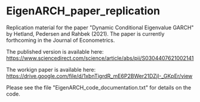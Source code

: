 # EigenARCH_paper_replication
Replication material for the paper "Dynamic Conditional Eigenvalue GARCH" by Hetland, Pedersen and Rahbek (2021). The paper is currently forthcoming in the Journal of Econometrics.

The published version is available here: https://www.sciencedirect.com/science/article/abs/pii/S0304407621002141

The workign paper is available here: https://drive.google.com/file/d/1xbnTigrdR_mE6P2BWer21DZjI-_GKpEr/view

Please see the file "EigenARCH_code_documentation.txt" for details on the code.

